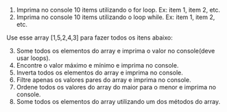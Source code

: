 1. Imprima no console 10 items utilizando o for loop. Ex: item 1, item 2, etc.
2. Imprima no console 10 items utilizando o loop while. Ex: item 1, item 2, etc.

Use esse array [1,5,2,4,3] para fazer todos os itens abaixo:

3. Some todos os elementos do array e imprima o valor no console(deve usar loops).
4. Encontre o valor máximo e mínimo e imprima no console.
5. Inverta todos os elementos do array e imprima no console.
6. Filtre apenas os valores pares do array e imprima no console.
7. Ordene todos os valores do array do maior para o menor e imprima no console.
8. Some todos os elementos do array utilizando um dos métodos do array.
